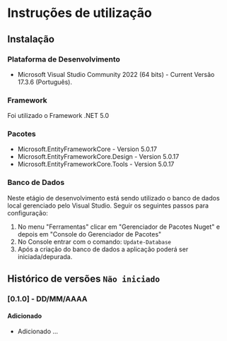 # Instruções de utilização

## Instalação

### Plataforma de Desenvolvimento
- Microsoft Visual Studio Community 2022 (64 bits) - Current Versão 17.3.6 (Português).

### Framework
Foi utilizado o Framework .NET 5.0

### Pacotes
- Microsoft.EntityFrameworkCore - Version 5.0.17
- Microsoft.EntityFrameworkCore.Design - Version 5.0.17
- Microsoft.EntityFrameworkCore.Tools - Version 5.0.17

### Banco de Dados
Neste etágio de desenvolvimento está sendo utilizado o banco de dados local gerenciado pelo Visual Studio.
Seguir os seguintes passos para configuração:

1. No menu "Ferramentas" clicar em "Gerenciador de Pacotes Nuget" e depois em "Console do Gerenciador de Pacotes"
1. No Console entrar com o comando: `Update-Database`
1. Após a criação do banco de dados a aplicação poderá ser iniciada/depurada.

## Histórico de versões `Não iniciado`

### [0.1.0] - DD/MM/AAAA
#### Adicionado
- Adicionado ...
